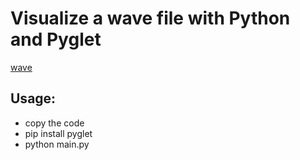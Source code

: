 # Visualize a wave file with Python and Pyglet

[wave](https://github.com/pythonforeveryonetraining/visualize-wave-file-with-python/blob/main/preview.png)

## Usage:

- copy the code
- pip install pyglet
- python main.py
